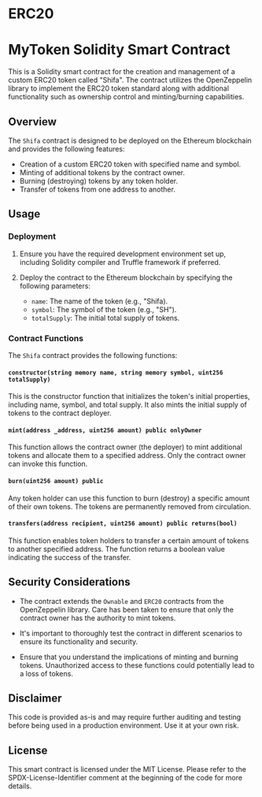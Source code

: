 # ERC20
# MyToken Solidity Smart Contract

This is a Solidity smart contract for the creation and management of a custom ERC20 token called "Shifa". The contract utilizes the OpenZeppelin library to implement the ERC20 token standard along with additional functionality such as ownership control and minting/burning capabilities.

## Overview

The `Shifa` contract is designed to be deployed on the Ethereum blockchain and provides the following features:

- Creation of a custom ERC20 token with specified name and symbol.
- Minting of additional tokens by the contract owner.
- Burning (destroying) tokens by any token holder.
- Transfer of tokens from one address to another.

## Usage

### Deployment

1. Ensure you have the required development environment set up, including Solidity compiler and Truffle framework if preferred.

2. Deploy the contract to the Ethereum blockchain by specifying the following parameters:
   - `name`: The name of the token (e.g., "Shifa).
   - `symbol`: The symbol of the token (e.g., "SH").
   - `totalSupply`: The initial total supply of tokens.

### Contract Functions

The `Shifa` contract provides the following functions:

#### `constructor(string memory name, string memory symbol, uint256 totalSupply)`

This is the constructor function that initializes the token's initial properties, including name, symbol, and total supply. It also mints the initial supply of tokens to the contract deployer.

#### `mint(address _address, uint256 amount) public onlyOwner`

This function allows the contract owner (the deployer) to mint additional tokens and allocate them to a specified address. Only the contract owner can invoke this function.

#### `burn(uint256 amount) public`

Any token holder can use this function to burn (destroy) a specific amount of their own tokens. The tokens are permanently removed from circulation.

#### `transfers(address recipient, uint256 amount) public returns(bool)`

This function enables token holders to transfer a certain amount of tokens to another specified address. The function returns a boolean value indicating the success of the transfer.

## Security Considerations

- The contract extends the `Ownable` and `ERC20` contracts from the OpenZeppelin library. Care has been taken to ensure that only the contract owner has the authority to mint tokens.

- It's important to thoroughly test the contract in different scenarios to ensure its functionality and security.

- Ensure that you understand the implications of minting and burning tokens. Unauthorized access to these functions could potentially lead to a loss of tokens.

## Disclaimer

This code is provided as-is and may require further auditing and testing before being used in a production environment. Use it at your own risk.

## License

This smart contract is licensed under the MIT License. Please refer to the SPDX-License-Identifier comment at the beginning of the code for more details.
